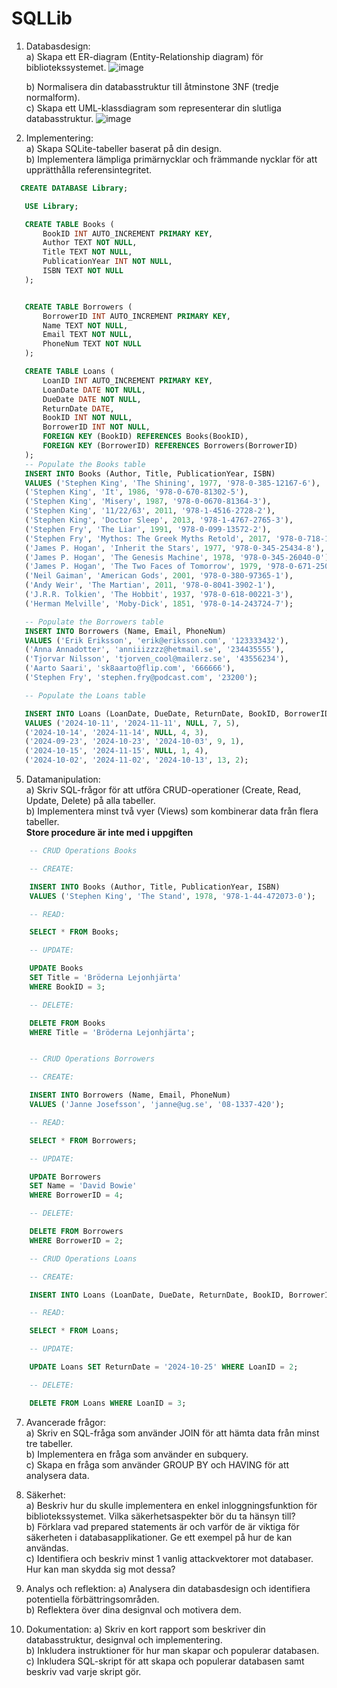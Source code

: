 # SQLLib
1. Databasdesign:  
    a) Skapa ett ER-diagram (Entity-Relationship diagram) för bibliotekssystemet.
   ![image](https://github.com/user-attachments/assets/fb8f3206-c730-44c5-aeb8-90f72d8e3a84)

    b) Normalisera din databasstruktur till åtminstone 3NF (tredje normalform).  
    c) Skapa ett UML-klassdiagram som representerar din slutliga databasstruktur.
   ![image](https://github.com/user-attachments/assets/5993d09d-7564-4782-9f5c-b11611f73cc5)


   
    
3. Implementering:  
    a) Skapa SQLite-tabeller baserat på din design.  
    b) Implementera lämpliga primärnycklar och främmande nycklar för att upprätthålla referensintegritet.

 ```sql
   CREATE DATABASE Library; 

	USE Library;

	CREATE TABLE Books (
		BookID INT AUTO_INCREMENT PRIMARY KEY,
		Author TEXT NOT NULL,
		Title TEXT NOT NULL,
		PublicationYear INT NOT NULL,
		ISBN TEXT NOT NULL
	);


	CREATE TABLE Borrowers (
		BorrowerID INT AUTO_INCREMENT PRIMARY KEY,
		Name TEXT NOT NULL,
		Email TEXT NOT NULL,
		PhoneNum TEXT NOT NULL
	);

	CREATE TABLE Loans (
		LoanID INT AUTO_INCREMENT PRIMARY KEY,
		LoanDate DATE NOT NULL,
		DueDate DATE NOT NULL,
		ReturnDate DATE,
		BookID INT NOT NULL,
		BorrowerID INT NOT NULL,
		FOREIGN KEY (BookID) REFERENCES Books(BookID),
		FOREIGN KEY (BorrowerID) REFERENCES Borrowers(BorrowerID)
	);
	-- Populate the Books table
	INSERT INTO Books (Author, Title, PublicationYear, ISBN)
	VALUES ('Stephen King', 'The Shining', 1977, '978-0-385-12167-6'), 
	('Stephen King', 'It', 1986, '978-0-670-81302-5'),
	('Stephen King', 'Misery', 1987, '978-0-0670-81364-3'),
	('Stephen King', '11/22/63', 2011, '978-1-4516-2728-2'),
	('Stephen King', 'Doctor Sleep', 2013, '978-1-4767-2765-3'),
	('Stephen Fry', 'The Liar', 1991, '978-0-099-13572-2'),
	('Stephen Fry', 'Mythos: The Greek Myths Retold', 2017, '978-0-718-18518-6'),
	('James P. Hogan', 'Inherit the Stars', 1977, '978-0-345-25434-8'),
	('James P. Hogan', 'The Genesis Machine', 1978, '978-0-345-26040-0'),
	('James P. Hogan', 'The Two Faces of Tomorrow', 1979, '978-0-671-25012-8'),
	('Neil Gaiman', 'American Gods', 2001, '978-0-380-97365-1'),
	('Andy Weir', 'The Martian', 2011, '978-0-8041-3902-1'),
	('J.R.R. Tolkien', 'The Hobbit', 1937, '978-0-618-00221-3'),
	('Herman Melville', 'Moby-Dick', 1851, '978-0-14-243724-7');

	-- Populate the Borrowers table
	INSERT INTO Borrowers (Name, Email, PhoneNum)
	VALUES ('Erik Eriksson', 'erik@eriksson.com', '123333432'),
	('Anna Annadotter', 'anniiizzzz@hetmail.se', '234435555'),
	('Tjorvar Nilsson', 'tjorven_cool@mailerz.se', '43556234'),
	('Aarto Saari', 'sk8aarto@flip.com', '666666'),
	('Stephen Fry', 'stephen.fry@podcast.com', '23200');

	-- Populate the Loans table

	INSERT INTO Loans (LoanDate, DueDate, ReturnDate, BookID, BorrowerID)
	VALUES ('2024-10-11', '2024-11-11', NULL, 7, 5),
	('2024-10-14', '2024-11-14', NULL, 4, 3),
	('2024-09-23', '2024-10-23', '2024-10-03', 9, 1),
	('2024-10-15', '2024-11-15', NULL, 1, 4),
	('2024-10-02', '2024-11-02', '2024-10-13', 13, 2);

```
    
5. Datamanipulation:  
    a) Skriv SQL-frågor för att utföra CRUD-operationer (Create, Read, Update, Delete) på alla tabeller.  
    b) Implementera minst två vyer (Views) som kombinerar data från flera tabeller.  
    **Store procedure är inte med i uppgiften**

```sql
	-- CRUD Operations Books

	-- CREATE:

	INSERT INTO Books (Author, Title, PublicationYear, ISBN)
	VALUES ('Stephen King', 'The Stand', 1978, '978-1-44-472073-0');

	-- READ:

	SELECT * FROM Books;

	-- UPDATE: 

	UPDATE Books 
	SET Title = 'Bröderna Lejonhjärta'
	WHERE BookID = 3;

	-- DELETE:

	DELETE FROM Books
	WHERE Title = 'Bröderna Lejonhjärta';
```
```sql

	-- CRUD Operations Borrowers

	-- CREATE:

	INSERT INTO Borrowers (Name, Email, PhoneNum)
	VALUES ('Janne Josefsson', 'janne@ug.se', '08-1337-420');

	-- READ:

	SELECT * FROM Borrowers;

	-- UPDATE: 

	UPDATE Borrowers
	SET Name = 'David Bowie'
	WHERE BorrowerID = 4;

	-- DELETE:

	DELETE FROM Borrowers
	WHERE BorrowerID = 2;
```
```sql
	-- CRUD Operations Loans

	-- CREATE: 

	INSERT INTO Loans (LoanDate, DueDate, ReturnDate, BookID, BorrowerID) VALUES ('2024-10-18', '2024-11-18', NULL, 1, 2);

	-- READ:

	SELECT * FROM Loans;

	-- UPDATE:

	UPDATE Loans SET ReturnDate = '2024-10-25' WHERE LoanID = 2;

	-- DELETE: 

	DELETE FROM Loans WHERE LoanID = 3;
```
    
7. Avancerade frågor:  
    a) Skriv en SQL-fråga som använder JOIN för att hämta data från minst tre tabeller.  
    b) Implementera en fråga som använder en subquery.  
    c) Skapa en fråga som använder GROUP BY och HAVING för att analysera data.
    
8. Säkerhet:  
    a) Beskriv hur du skulle implementera en enkel inloggningsfunktion för bibliotekssystemet. Vilka säkerhetsaspekter bör du ta hänsyn till?  
    b) Förklara vad prepared statements är och varför de är viktiga för säkerheten i databasapplikationer. Ge ett exempel på hur de kan användas.  
    c) Identifiera och beskriv minst 1 vanlig attackvektorer mot databaser. Hur kan man skydda sig mot dessa?
    
9. Analys och reflektion: a) Analysera din databasdesign och identifiera potentiella förbättringsområden.  
    b) Reflektera över dina designval och motivera dem.
    
10. Dokumentation: a) Skriv en kort rapport som beskriver din databasstruktur, designval och implementering.  
    b) Inkludera instruktioner för hur man skapar och populerar databasen.  
    c) Inkludera SQL-skript för att skapa och populerar databasen samt beskriv vad varje skript gör.
